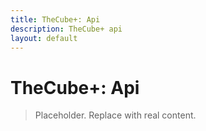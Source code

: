 ```yaml
---
title: TheCube+: Api
description: TheCube+ api
layout: default
---
```

# TheCube+: Api

> Placeholder. Replace with real content.
